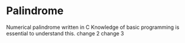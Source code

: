 # Palindrome
Numerical palindrome written in C
Knowledge of basic programming is essential to understand this.
change 2
change 3